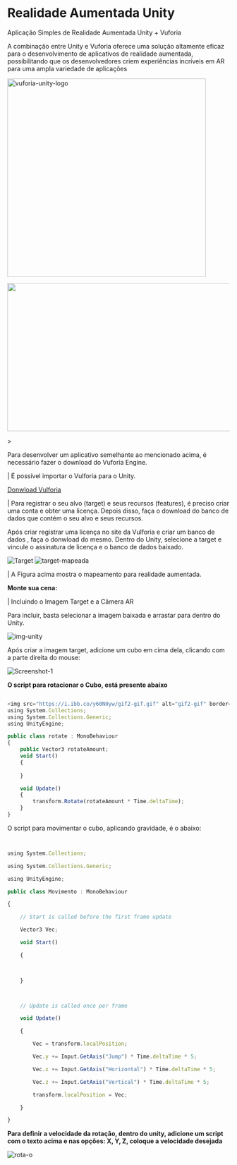 # Realidade Aumentada Unity

Aplicação Simples de Realidade Aumentada Unity + Vuforia

A combinação entre Unity e Vuforia oferece uma solução altamente eficaz para o desenvolvimento de aplicativos de realidade aumentada, possibilitando que os desenvolvedores criem experiências incríveis em AR para uma ampla variedade de aplicações

<img width="450" src="https://i.ibb.co/zPXGT5j/vuforia-unity-logo.png" alt="vuforia-unity-logo" border="0" />

<p>
  <img src="gif do caramba.gif" width="598" height="336">
</p>>

Para desenvolver um aplicativo semelhante ao mencionado acima, é necessário fazer o download do Vuforia Engine.

| É possível importar o Vulforia para o Unity.

[Donwload Vulforia](https://developer.vuforia.com/user/login?url=/downloads/sdk%3F_%3D1678117884)

| Para registrar o seu alvo (target) e seus recursos (features), é preciso criar uma conta e obter uma licença. Depois disso, faça o download do banco de dados que      contém o seu alvo e seus recursos.

Após criar registrar uma licença no site da Vulforia e criar um banco de dados , faça o donwload do mesmo. Dentro do Unity, selecione a target e vincule o assinatura de licença e o banco de dados baixado.

<img src="https://i.ibb.co/T00xSB4/Target.png" alt="Target" border="0">

<img src="https://i.ibb.co/9VxfJ6T/target-mapeada.png" alt="target-mapeada" border="0">

| A Figura acima mostra o mapeamento para realidade aumentada.

**Monte sua cena:**

| Incluindo o Imagem Target e a Câmera AR

Para incluir, basta selecionar a imagem baixada e arrastar para dentro do Unity.

<img src="https://i.ibb.co/X8rGZ9n/img-unity.png" alt="img-unity" border="0">

Após criar a imagem target, adicione um cubo em cima dela, clicando com a parte direita do mouse:

<img src="https://i.ibb.co/bHLkcNj/Screenshot-1.png" alt="Screenshot-1" border="0">

**O script para rotacionar o Cubo, está presente abaixo**

```javascript

<img src="https://i.ibb.co/y60N0yw/gif2-gif.gif" alt="gif2-gif" border="0">
using System.Collections;
using System.Collections.Generic;
using UnityEngine;

public class rotate : MonoBehaviour
{
    public Vector3 rotateAmount;
    void Start()
    {
        
    }

    void Update()
    {
        transform.Rotate(rotateAmount * Time.deltaTime);
    }
}
```
O script para movimentar o cubo, aplicando gravidade, é o abaixo:

```javascript


using System.Collections;

using System.Collections.Generic;

using UnityEngine;

public class Movimento : MonoBehaviour

{

    // Start is called before the first frame update

    Vector3 Vec;

    void Start()

    {

        

    }



    // Update is called once per frame

    void Update()

    {

        Vec = transform.localPosition;

        Vec.y += Input.GetAxis("Jump") * Time.deltaTime * 5;

        Vec.x += Input.GetAxis("Horizontal") * Time.deltaTime * 5;

        Vec.z += Input.GetAxis("Vertical") * Time.deltaTime * 5;

        transform.localPosition = Vec;

    }

}
```

**Para definir a velocidade da rotação, dentro do unity, adicione um script com o texto acima e nas opções: X, Y, Z, coloque a velocidade desejada**

<img src="https://i.ibb.co/Dg1PZmd/rota-o.png" alt="rota-o" border="0">
